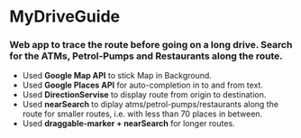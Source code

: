 # MyDriveGuide
### Web app to trace the route before going on a long drive. Search for the ATMs, Petrol-Pumps and Restaurants along the route.

* Used **Google Map API** to stick Map in Background.
* Used **Google Places API** for auto-completion in to and from text.
* Used **DirectionServise** to display route from origin to destination. 
* Used **nearSearch** to diplay atms/petrol-pumps/restaurants along the route for smaller routes, i.e. with less than 70 places in between.
* Used **draggable-marker + nearSearch** for longer routes. 
